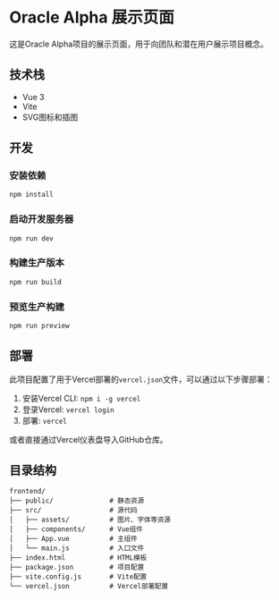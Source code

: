 # Oracle Alpha 展示页面

这是Oracle Alpha项目的展示页面，用于向团队和潜在用户展示项目概念。

## 技术栈

- Vue 3
- Vite
- SVG图标和插图

## 开发

### 安装依赖

```bash
npm install
```

### 启动开发服务器

```bash
npm run dev
```

### 构建生产版本

```bash
npm run build
```

### 预览生产构建

```bash
npm run preview
```

## 部署

此项目配置了用于Vercel部署的`vercel.json`文件，可以通过以下步骤部署：

1. 安装Vercel CLI: `npm i -g vercel`
2. 登录Vercel: `vercel login`
3. 部署: `vercel`

或者直接通过Vercel仪表盘导入GitHub仓库。

## 目录结构

```
frontend/
├── public/              # 静态资源
├── src/                 # 源代码
│   ├── assets/          # 图片、字体等资源
│   ├── components/      # Vue组件
│   ├── App.vue          # 主组件
│   └── main.js          # 入口文件
├── index.html           # HTML模板
├── package.json         # 项目配置
├── vite.config.js       # Vite配置
└── vercel.json          # Vercel部署配置
``` 